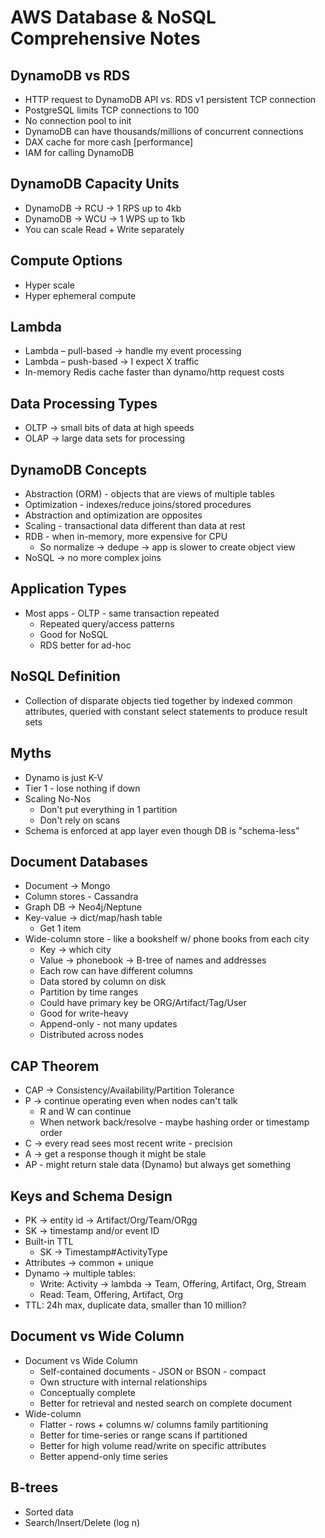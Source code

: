 # AWS Database & NoSQL Comprehensive Notes

## DynamoDB vs RDS
- HTTP request to DynamoDB API vs. RDS v1 persistent TCP connection
- PostgreSQL limits TCP connections to 100
- No connection pool to init
- DynamoDB can have thousands/millions of concurrent connections
- DAX cache for more cash [performance]
- IAM for calling DynamoDB

## DynamoDB Capacity Units
- DynamoDB → RCU → 1 RPS up to 4kb
- DynamoDB → WCU → 1 WPS up to 1kb
- You can scale Read + Write separately

## Compute Options
- Hyper scale
- Hyper ephemeral compute

## Lambda
- Lambda – pull-based → handle my event processing
- Lambda – push-based → I expect X traffic
- In-memory Redis cache faster than dynamo/http request costs

## Data Processing Types
- OLTP → small bits of data at high speeds
- OLAP → large data sets for processing

## DynamoDB Concepts
- Abstraction (ORM) - objects that are views of multiple tables
- Optimization - indexes/reduce joins/stored procedures
- Abstraction and optimization are opposites
- Scaling - transactional data different than data at rest
- RDB - when in-memory, more expensive for CPU
  - So normalize → dedupe → app is slower to create object view
- NoSQL → no more complex joins

## Application Types
- Most apps - OLTP - same transaction repeated
  - Repeated query/access patterns
  - Good for NoSQL
  - RDS better for ad-hoc

## NoSQL Definition
- Collection of disparate objects tied together by indexed common attributes, queried with constant select statements to produce result sets

## Myths
- Dynamo is just K-V
- Tier 1 - lose nothing if down
- Scaling No-Nos
  - Don't put everything in 1 partition
  - Don't rely on scans
- Schema is enforced at app layer even though DB is "schema-less"

## Document Databases
- Document → Mongo
- Column stores - Cassandra
- Graph DB → Neo4j/Neptune
- Key-value → dict/map/hash table
  - Get 1 item
- Wide-column store - like a bookshelf w/ phone books from each city
  - Key → which city
  - Value → phonebook → B-tree of names and addresses
  - Each row can have different columns
  - Data stored by column on disk
  - Partition by time ranges
  - Could have primary key be ORG/Artifact/Tag/User
  - Good for write-heavy
  - Append-only - not many updates
  - Distributed across nodes

## CAP Theorem
- CAP → Consistency/Availability/Partition Tolerance
- P → continue operating even when nodes can't talk
  - R and W can continue
  - When network back/resolve - maybe hashing order or timestamp order
- C → every read sees most recent write - precision
- A → get a response though it might be stale
- AP - might return stale data (Dynamo) but always get something

## Keys and Schema Design
- PK → entity id → Artifact/Org/Team/ORgg
- SK → timestamp and/or event ID
- Built-in TTL
  - SK → Timestamp#ActivityType
- Attributes → common + unique
- Dynamo → multiple tables:
  - Write: Activity → lambda → Team, Offering, Artifact, Org, Stream
  - Read: Team, Offering, Artifact, Org
- TTL: 24h max, duplicate data, smaller than 10 million?

## Document vs Wide Column
- Document vs Wide Column
  - Self-contained documents - JSON or BSON - compact
  - Own structure with internal relationships
  - Conceptually complete
  - Better for retrieval and nested search on complete document
- Wide-column
  - Flatter - rows + columns w/ columns family partitioning
  - Better for time-series or range scans if partitioned
  - Better for high volume read/write on specific attributes
  - Better append-only time series

## B-trees
- Sorted data
- Search/Insert/Delete (log n)